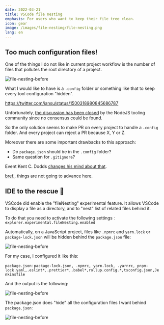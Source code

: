 ```yaml
---
date: 2022-03-21
title: VSCode file nesting
emphasis: For users who want to keep their file tree clean.
icon: gear
image: /images/file-nesting/file-nesting.png
lang: en
---
```


## Too much configuration files!

One of the things I do not like in current project workflow is the number of files that pollutes the root directory of a project.

![file-nesting-before](/images/file-nesting/file-nesting-before.png)

What I would like to have is a `.config` folder or something like that to keep every tool configuration "hidden".

https://twitter.com/iansu/status/1500318980845686787

Unfortunately, [the discussion has been closed](https://github.com/nodejs/tooling/issues/79#issuecomment-708599043) by the NodeJS tooling community since no consensus could be found.

So the only solution seems to make PR on every project to handle a `.config` folder. And every project can reject a PR because X, Y or Z.

Moreover there are some important drawbacks to this approach:

- Do `package.json` should be in the `.config` folder?
- Same question for `.gitignore`?

Event Kent C. Dodds [changes his mind about that](https://twitter.com/kentcdodds/status/1500690674106068996).

[bref.](https://www.youtube.com/watch?v=JmghDKkeiik), things are not going to advance here.

## IDE to the rescue 🦸

VSCode did enable the "fileNesting" experimental feature. It allows VSCode to display a file as a directory, and to "nest" list of related files behind it.

To do that you need to activate the following settings : `explorer.experimental.fileNesting.enabled`

Automatically, on a JavaScript project, files like `.npmrc` and `yarn.lock` or `package-lock.json` will be hidden behind the `package.json` file:

![file-nesting-before](/images/file-nesting/file-nesting-after.png)

For my case, I configured it like this:

`package.json`: `package-lock.json, .npmrc, yarn.lock, .yarnrc, pnpm-lock.yaml,.eslint*,.prettier*,.babel*,rollup.config.*,tsconfig.json,Jenkinsfile`

And the output is the following:

![file-nesting-before](/images/file-nesting/file-nesting-optimized.png)

The package.json does "hide" all the configuration files I want behind `package.json`:

![file-nesting-before](/images/file-nesting/file-nesting-optimized-expanded.png)
